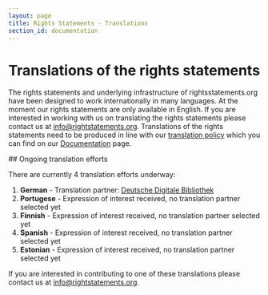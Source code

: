 ```yaml
---
layout: page
title: Rights Statements - Translations
section_id: documentation
---
```


# Translations of the rights statements

The rights statements and underlying infrastructure of rightsstatements.org have been designed to work internationally in many languages. At the moment our rights statements are only available in English. If you are interested in working with us on translating the rights statements please contact us at [info@rightstatements.org](mailto:info@rightstatements.org). Translations of the rights statements need to be produced in line with our [translation policy](/en/documentation/translation-policy/) which you can find on our [Documentation](/en/documentation/) page.

<div class="box">
## Ongoing translation efforts

There are currently 4 translation efforts underway:

1. **German** - Translation partner: [Deutsche Digitale Bibliothek](https://www.deutsche-digitale-bibliothek.de/)
2. **Portugese** -  Expression of interest received, no translation partner selected yet
3. **Finnish** - Expression of interest received, no translation partner selected yet
4. **Spanish** - Expression of interest received, no translation partner selected yet
5. **Estonian** - Expression of interest received, no translation partner selected yet

If you are interested in contributing to one of these translations please contact us at [info@rightstatements.org](mailto:info@rightstatements.org).
</div>
